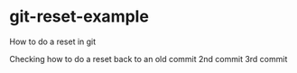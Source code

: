 # git-reset-example
How to do a reset in git

Checking how to do a reset back to an old commit
2nd commit
3rd commit 